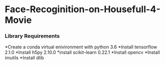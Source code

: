 # Face-Recoginition-on-Housefull-4-Movie

### Library Requirements

  *Create a conda virtual enivironment with python 3.6
  *Install tensorflow 2.1.0
  *Install h5py 2.10.0
  *install scikit-learn 0.22.1
  *Install opencv
  *Install imutils
  *Install dlib
